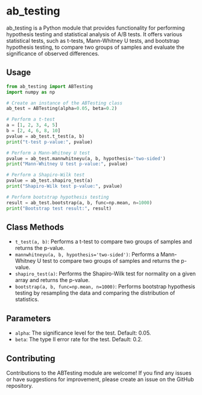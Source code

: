# ab_testing

ab_testing is a Python module that provides functionality for performing hypothesis testing and statistical analysis of A/B tests. It offers various statistical tests, such as t-tests, Mann-Whitney U tests, and bootstrap hypothesis testing, to compare two groups of samples and evaluate the significance of observed differences.

[//]: # (## Installation)

[//]: # ()
[//]: # (You can install the ABTesting module using pip:)

[//]: # ()
[//]: # (```)

[//]: # (pip install ABTesting)

[//]: # (```)

## Usage

```python
from ab_testing import ABTesting
import numpy as np

# Create an instance of the ABTesting class
ab_test = ABTesting(alpha=0.05, beta=0.2)

# Perform a t-test
a = [1, 2, 3, 4, 5]
b = [2, 4, 6, 8, 10]
pvalue = ab_test.t_test(a, b)
print("t-test p-value:", pvalue)

# Perform a Mann-Whitney U test
pvalue = ab_test.mannwhitneyu(a, b, hypothesis='two-sided')
print("Mann-Whitney U test p-value:", pvalue)

# Perform a Shapiro-Wilk test
pvalue = ab_test.shapiro_test(a)
print("Shapiro-Wilk test p-value:", pvalue)

# Perform bootstrap hypothesis testing
result = ab_test.bootstrap(a, b, func=np.mean, n=1000)
print("Bootstrap test result:", result)
```

## Class Methods

- `t_test(a, b)`: Performs a t-test to compare two groups of samples and returns the p-value.
- `mannwhitneyu(a, b, hypothesis='two-sided')`: Performs a Mann-Whitney U test to compare two groups of samples and returns the p-value.
- `shapiro_test(a)`: Performs the Shapiro-Wilk test for normality on a given array and returns the p-value.
- `bootstrap(a, b, func=np.mean, n=1000)`: Performs bootstrap hypothesis testing by resampling the data and comparing the distribution of statistics.

## Parameters

- `alpha`: The significance level for the test. Default: 0.05.
- `beta`: The type II error rate for the test. Default: 0.2.

## Contributing

Contributions to the ABTesting module are welcome! If you find any issues or have suggestions for improvement, please create an issue on the GitHub repository.
